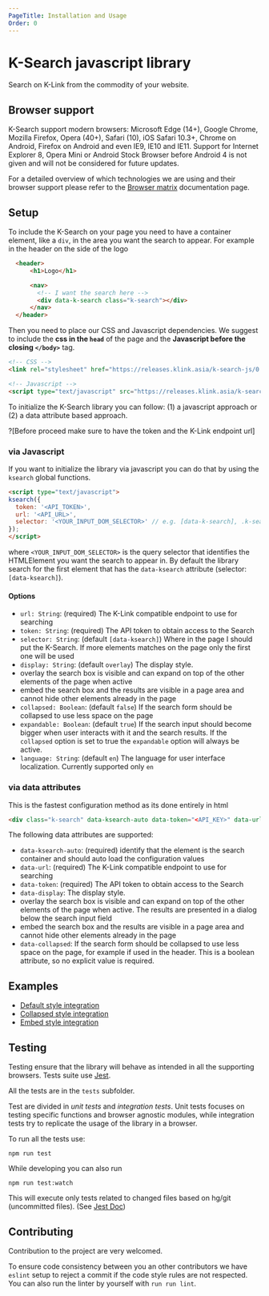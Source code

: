 ```yaml
---
PageTitle: Installation and Usage
Order: 0
---
```


# K-Search javascript library

Search on K-Link from the commodity of your website.

## Browser support

K-Search support modern browsers: Microsoft Edge (14+), Google Chrome, Mozilla Firefox,
Opera (40+), Safari (10), iOS Safari 10.3+, Chrome on Android, Firefox on Android and even IE9,
IE10 and IE11. Support for Internet Explorer 8, Opera Mini or Android Stock Browser before Android 4
is not given and will not be considered for future updates.

For a detailed overview of which technologies we are using and their browser support please
refer to the [Browser matrix](./docs/browser-matrix.md) documentation page.

## Setup

To include the K-Search on your page you need to have a container element, like a `div`, in the area you want
the search to appear. For example in the header on the side of the logo

```html
  <header>
      <h1>Logo</h1>

      <nav>
        <!-- I want the search here -->
        <div data-k-search class="k-search"></div>
      </nav>
  </header>
```

Then you need to place our CSS and Javascript dependencies. We suggest to include the **css in the `head`** of the page
and the **Javascript before the closing `</body>`** tag.

```html
<!-- CSS -->
<link rel="stylesheet" href="https://releases.klink.asia/k-search-js/0.2.2/k-search.min.css" />

<!-- Javascript -->
<script type="text/javascript" src="https://releases.klink.asia/k-search-js/0.2.2/k-search.min.js"></script>
```

To initialize the K-Search library you can follow: (1) a javascript approach or (2) a data attribute based approach.

?[Before proceed make sure to have the token and the K-Link endpoint url]

### via Javascript

If you want to initialize the library via javascript you can do that by using the `ksearch` global functions.

```html
<script type="text/javascript">
ksearch({
  token: '<API_TOKEN>',
  url: '<API_URL>',
  selector: '<YOUR_INPUT_DOM_SELECTOR>' // e.g. [data-k-search], .k-search, ...
});
</script>
```

where `<YOUR_INPUT_DOM_SELECTOR>` is the query selector that identifies the HTMLElement you want the search to appear in.
By default the library search for the first element that has the `data-ksearch` attribute (selector: `[data-ksearch]`).


#### Options

- `url: String`: (required) The K-Link compatible endpoint to use for searching
- `token: String`: (required) The API token to obtain access to the Search
- `selector: String`: (default `[data-ksearch]`) Where in the page I should put the K-Search.
   If more elements matches on the page only the first one will be used
- `display: String`: (default `overlay`) The display style.
 - overlay the search box is visible and can expand on top of the other elements of the page when active
 - embed the search box and the results are visible in a page area and cannot hide other elements already in the page
- `collapsed: Boolean`: (default `false`) If the search form should be collapsed to use less space on the page
- `expandable: Boolean`: (default `true`) If the search input should become bigger when user interacts with it and the
   search results. If the `collapsed` option is set to true the `expandable` option will always be active.
- `language: String`: (default `en`) The language for user interface localization. Currently supported only `en`

### via data attributes

This is the fastest configuration method as its done entirely in html

```html
<div class="k-search" data-ksearch-auto data-token="<API_KEY>" data-url="<URL_TO_KLINK>"></div>
```

The following data attributes are supported:

- `data-ksearch-auto`: (required) identify that the element is the search container and should auto load
   the configuration values
- `data-url`: (required) The K-Link compatible endpoint to use for searching
- `data-token`: (required) The API token to obtain access to the Search
- `data-display`: The display style.
 - overlay the search box is visible and can expand on top of the other elements of the page when active. The
   results are presented in a dialog below the search input field
 - embed the search box and the results are visible in a page area and cannot hide other elements already in the page
- `data-collapsed`: If the search form should be collapsed to use less space on the page, for example if used in the header.
  This is a boolean attribute, so no explicit value is required.


## Examples

- [Default style integration](./k-search-js/overlay-display)
- [Collapsed style integration](./k-search-js/collapsed-display)
- [Embed style integration](./k-search-js/embed-display)


## Testing

Testing ensure that the library will behave as intended in all the supporting browsers.
Tests suite use [Jest](https://facebook.github.io/jest/).

All the tests are in the `tests` subfolder.

Test are divided in _unit tests_ and _integration tests_. Unit tests focuses on testing specific functions
and browser agnostic modules, while integration tests try to replicate the usage of the library in a browser.

To run all the tests use:

```
npm run test
```

While developing you can also run

```
npm run test:watch
```

This will execute only tests related to changed files based on hg/git (uncommitted files).
(See [Jest Doc](https://facebook.github.io/jest/docs/cli.html#running-from-the-command-line))

## Contributing

Contribution to the project are very welcomed.

To ensure code consistency between you an other contributors we have `eslint` setup to reject a commit if the code
style rules are not respected. You can also run the linter by yourself with `run run lint`.
